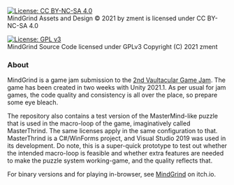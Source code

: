 [![License: CC BY-NC-SA 4.0](https://img.shields.io/badge/License-CC%20BY--NC--SA%204.0-lightgrey.svg)](https://creativecommons.org/licenses/by-nc-sa/4.0/)  
MindGrind Assets and Design © 2021 by zment is licensed under CC BY-NC-SA 4.0

[![License: GPL v3](https://img.shields.io/badge/License-GPL%20v3-blue.svg)](https://www.gnu.org/licenses/gpl-3.0)  
MindGrind Source Code licensed under GPLv3
Copyright (C) 2021 zment

### About

MindGrind is a game jam submission to the [2nd Vaultacular Game Jam](https://itch.io/jam/a-vaultacular-game-jam). The game has been created in two weeks with Unity 2021.1. As per usual for jam games, the code quality and consistency is all over the place, so prepare some eye bleach.

The repository also contains a test version of the MasterMind-like puzzle that is used in the macro-loop of the game, imaginatively called MasterThrind. The same licenses apply in the same configuration to that. MasterThrind is a C#/WinForms project, and Visual Studio 2019 was used in its development. Do note, this is a super-quick prototype to test out whether the intended macro-loop is feasible and whether extra features are needed to make the puzzle system working-game, and the quality reflects that.

For binary versions and for playing in-browser, see [MindGrind](https://zment.itch.io/MindGrind) on itch.io.

